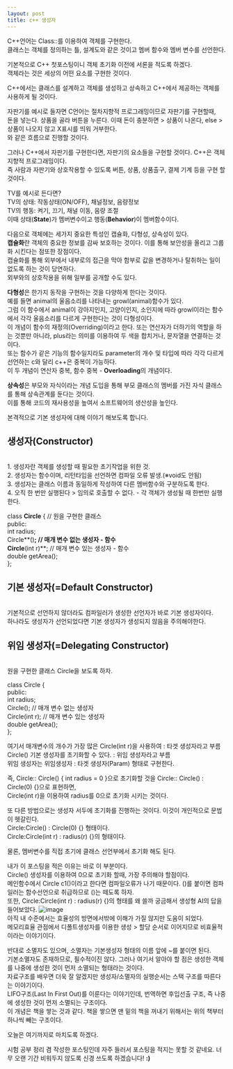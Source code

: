 ```yaml
---
layout: post
title: c++ 생성자
---
```

C++언어는 Class::를 이용하여 객체를 구현한다.<br>
클래스는 객체를 정의하는 틀, 설계도와 같은 것이고 멤버 함수와 멤버 변수를 선언한다.<br>

기본적으로 C++ 첫포스팅이니 객체 초기화 이전에 서론을 적도록 하겠다.<br>
객체라는 것은 세상의 어떤 요소를 구현한 것이다.<br>

C++에서는 클래스를 설계하고 객체를 생성하고 상속하고 C++에서 제공하는 객체를 사용하게 될 것이다.

자판기를 예시로 들자면 C언어는 절차지향적 프로그래밍이므로 자판기를 구현할때,<br>
돈을 넣는다. 상품을 골라 버튼을 누른다. 이때 돈이 충분하면 > 상품이 나온다, else > 상품이 나오지 않고 X표시를 띄워 거부한다.<br>
와 같은 흐름으로 진행할 것이다.

그러나 C++에서 자판기를 구현한다면, 자판기의 요소들을 구현할 것이다. C++은 객체지향적 프로그래밍이다.<br>
즉 사람과 자판기와 상호작용할 수 있도록 버튼, 상품, 상품출구, 결제 기계 등을 구현 할 것이다.<br>

TV를 예시로 든다면?<br>
TV의 상태: 작동상태(ON/OFF), 채널정보, 음량정보<br> 
TV의 행동: 켜기, 끄기, 채널 이동, 음량 조절<br>
이때 상태(<b>State</b>)가 멤버변수이고 행동(<b>Behavior</b>)이 멤버함수이다.<br>

다음으로 객체에는 세가지 중요한 특성인 캡슐화, 다형성, 상속성이 있다. <br>
<b>캡슐화</b>란 객체의 중요한 정보를 감싸 보호하는 것이다. 이를 통해 보안성을 올리고 그룹화 시킨다는 점또한 장점이다.<br>
캡슐화를 통해 외부에서 내부로의 접근을 막아 함부로 값을 변경하거나 탈취하는 일이 없도록 하는 것이 당연하다.<br>
외부와의 상호작용을 위해 일부를 공개할 수도 있다.

<b>다형성</b>은 한가지 동작을 구현하는 것을 다양하게 한다는 것이다.<br>
예를 들면 animal의 울음소리를 나타내는 growl(animal)함수가 있다.<br>
그럼 이 함수에서 animal이 강아지인지, 고양이인지, 소인지에 따라 growl이라는 함수에서 각각 울음소리를 다르게 구현한다는 것이 다형성이다.<br>
이 개념이 함수의 재정의(</b>Overriding</b>)이라고 한다.
또는 연산자가 더하기의 역할을 하는 것뿐만 아니라, plus라는 의미를 이용하여 두 색을 합치거나, 문자열을 연결하는 것이다.<br>
또는 함수가 같은 기능의 함수일지라도 parameter의 개수 및 타입에 따라 각각 다르게 선언하는 c와 달리 c++은 중복이 가능하다.<br>
이 두 개념이 연산자 중복, 함수 중복 - <b>Overloading</b>의 개념이다.

<b>상속성</b>은 부모와 자식이라는 개념 도입을 통해 부모 클래스의 멤버를 가진 자식 클래스를 통해 상속관계를 둔다는 것이다.<br>
이를 통해 코드의 재사용성을 높여서 소프트웨어의 생산성을 높인다.<br>

본격적으로 기본 생성자에 대해 이야기 해보도록 합니다.

<h2>생성자(Constructor)</h2><br>
1. 생성자란 객체를 생성할 때 필요한 초기작업을 위한 것.<br>
2. 생성자는 함수이며, 리턴타입을 선언하면 컴파일 오류 발생.(※void도 안됨)<br>
3. 생성자는 클래스 이름과 동일하게 작성하여 다른 멤버함수와 구분하도록 한다.<br>
4. 오직 한 번만 실행된다 > 임의로 호출할 수 없다. - 각 객체가 생성될 때 한번만 실행한다.

class **Circle** { // 원을 구현한 클래스<br>
public:<br>
int radius;<br>
Circle**()**</b>; // 매개 변수 없는 생성자 - 함수<br>
Circle**(int r)**; // 매개 변수 있는 생성자 - 함수<br>
double getArea();<br>
};<br>

<h2>기본 생성자(=Default Constructor)</h2><br>
기본적으로 선언하지 않더라도 컴파일러가 생성한 선언자가 바로 기본 생성자이다.<br>
하나라도 생성자가 선언되었다면 기본 생성자가 생성되지 않음을 주의해야한다.<br>

<h2>위임 생성자(=Delegating Constructor)</h2><br>
원을 구현한 클래스 Circle을 보도록 하자.

class Circle { <br>
public:<br>
int radius;<br>
Circle(); // 매개 변수 없는 생성자<br>
Circle(int r); // 매개 변수 있는 생성자<br>
double getArea();<br>
};<br>

여기서 매개변수의 개수가 가장 많은 Circle(int r)을 사용하여 : 타겟 생성자라고 부름<br>
Circle() 기본 생성자를 초기화할 수 있다. : 위임 생성자라고 부름<br>
위임 생성자는  위임생성자 : 타겟 생성자(Param) 형태로 구현한다.<br>

즉, Circle:: Circle() { int radius = 0 }으로 초기화할 것을 Circle:: Circle() : Circle(0) {}으로 표현하면,<br>
Circle(int r)을 이용하여 radius를 0으로 초기화 시키는 것이다.<br>

또 다른 방법으로는 생성자 서두에 초기화를 진행하는 것이다. 이것이 개인적으로 문법이 헷갈린다.<br>
Circle:Circle() : Circle(0) {} 형태이다.<br>
Circle:Circle(int r) : radius(r) {}의 형태이다. <br>

물론, 멤버변수를 직접 초기에 클래스 선언부에서 초기화 해도 된다.<br>

내가 이 포스팅을 적은 이유는 바로 이 부분이다.<br>
Circle() 생성자를 이용하여 0으로 초기화 할때, 가장 주의해야 할점이다.<br>
메인함수에서 Circle c1()이라고 한다면 컴파일오류가 나기 때문이다. ()를 붙이면 컴파일러는 함수선언으로 취급하므로 ()는 떼도록 하자.<br>
또한, Circle:Circle(int r) : radius(r) {}의 형태를 왜 쓸까 궁금해서 생성형 AI의 답을 들어보았다.
![image](https://github.com/vivid-gamez/vivid-gamez.github.io/assets/103167519/890a15b1-35d0-44a6-abd7-7943036d0866)<br>
아직 내 수준에서는 효율성의 방면에서밖에 이해가 가질 않지만 도움이 되었다.<br>
메모리효율 관점에서 디폴트생성자를 이용한 생성 > 할당 순서로 이어지므로 비효율적이라는 이야기이다.

반대로 소멸자도 있으며, 소멸자는 기본생성자 형태의 이름 앞에 ~를 붙이면 된다.<br>
기본소멸자도 존재하므로, 필수적이진 않다. 그러나 여기서 알아야 할 점은 생성한 객체를 나중에 생성한 것이 먼저 소멸되는 형태라는 것이다.<br>
자료구조를 배우면 더욱 잘 알겠지만 생성자/소멸자의 실행순서는 스택 구조를 따른다는 이야기이다.<br>
LIFO구조(Last In First Out)를 이룬다는 이야기인데, 번역하면 후입선출 구조, 즉 나중에 생성한 것이 먼저 소멸되는 구조이다.<br>
이 개념은 책을 쌓는 것과 같다. 책을 쌓으면 맨 밑의 책을 꺼내기 위해서는 위의 책부터 하나씩 빼는 구조이다.

오늘은 여기까지로 마치도록 하겠다.

시험 공부 정리 겸 작성한 포스팅인데 자주 들러서 포스팅을 적지는 못할 것 같네요.
너무 오랜 기간 비워두지 않도록 신경 쓰도록 하겠습니다! **:)**





